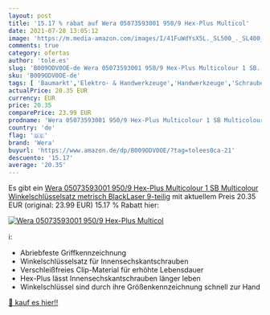 ```yaml
---
layout: post
title: '15.17 % rabat auf Wera 05073593001 950/9 Hex-Plus Multicol'
date: 2021-07-28 13:05:12
image: 'https://m.media-amazon.com/images/I/41FuWdYsX5L._SL500_._SL400_.jpg'
comments: true
category: ofertas
author: 'tole.es'
slug: 'B009ODV0OE-de Wera 05073593001 950/9 Hex-Plus Multicolour 1 SB...'
sku: 'B009ODV0OE-de'
tags: [ 'Baumarkt','Elektro- & Handwerkzeuge','Handwerkzeuge','Schraubenschlüssel','wera', ]
actualPrice: 20.35 EUR
currency: EUR
price: 20.35
comparePrice: 23.99 EUR
prodname: 'Wera 05073593001 950/9 Hex-Plus Multicolour 1 SB Multicolour Winkelschlüsselsatz  metrisch  BlackLaser  9-teilig'
country: 'de'
flag: '🇩🇪'
brand: 'Wera'
buyurl: 'https://www.amazon.de/dp/B009ODV0OE/?tag=tolees0ca-21'
descuento: '15.17'
average: '20.35'
---
```


Es gibt ein [Wera 05073593001 950/9 Hex-Plus Multicolour 1 SB Multicolour Winkelschlüsselsatz  metrisch  BlackLaser  9-teilig](https://www.amazon.de/dp/B009ODV0OE/?tag=tolees0ca-21) mit aktuellem Preis 20.35 EUR (original: 23.99 EUR) 15.17 % Rabatt hier:

[![Wera 05073593001 950/9 Hex-Plus Multicol](https://m.media-amazon.com/images/I/41FuWdYsX5L._SL500_._SL400_.jpg)](https://www.amazon.de/dp/B009ODV0OE/?tag=tolees0ca-21)

ℹ️:

- Abriebfeste Griffkennzeichnung
- Winkelschlüsselsatz für Innensechskantschrauben
- Verschleißfreies Clip-Material für erhöhte Lebensdauer
- Hex-Plus lässt Innensechskantschrauben länger leben
- Winkelschlüssel sind durch ihre Größenkennzeichnung schnell zur Hand

[🛒 kauf es hier!!](https://www.amazon.de/dp/B009ODV0OE/?tag=tolees0ca-21)
